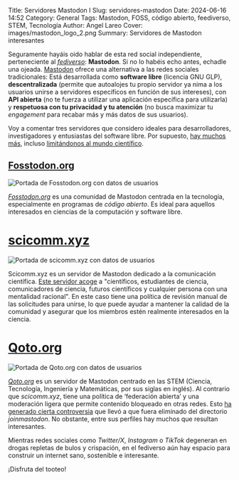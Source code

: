 Title: Servidores Mastodon I
Slug: servidores-mastodon
Date: 2024-06-16 14:52
Category: General
Tags: Mastodon, FOSS, código abierto, feediverso, STEM, Tecnología
Author: Angel Lareo
Cover: images/mastodon_logo_2.png
Summary: Servidores de Mastodon interesantes

Seguramente hayáis oido hablar de esta red social independiente, perteneciente al [*fediverso*](https://es.wikipedia.org/wiki/Fediverso): **Mastodon**. Si no lo habéis echo antes, echadle una ojeada. [Mastodon](https://joinmastodon.org/es) ofrece una alternativa a las redes sociales tradicionales: Está desarrollada como **software libre** (licencia GNU GLP), **descentralizada** (permite que autoalojes tu propio servidor ya nima a los usuarios unirse a servidores específicos en función de sus intereses), con **API abierta** (no te fuerza a utilizar una aplicación específica para utilizarla) y **respetuosa con tu privacidad y tu atención** (no busca maximizar tu *engagement* para recabar más y más datos de sus usuarios).

Voy a comentar tres servidores que considero ideales para desarrolladores, investigadores y entusiastas del software libre. Por supuesto, [hay muchos más](https://joinmastodon.org/es/servers), incluso [limitándonos al mundo científico](https://www.reddit.com/r/Mastodon/comments/yy71wh/is_there_a_science_mastodon/).

## [Fosstodon.org](https://fosstodon.org)

![Portada de Fosstodon.org con datos de usuarios]({static}/images/fosstodon_org.png "Fosstodon.org")

[*Fosstodon.org*](https://fosstodon.org) es una comunidad de Mastodon centrada en la tecnología, especialmente en programas de *código abierto*. Es ideal para aquellos interesados en ciencias de la computación y software libre.

# [scicomm.xyz](https://scicomm.xyz/)

![Portada de scicomm.xyz con datos de usuarios]({static}/images/scicomm_xyz.png "scicomm.xyz")

Scicomm.xyz es un servidor de Mastodon dedicado a la comunicación científica. [Este servidor acoge](https://opencollective.com/scicommxyz-mastodon-instance#category-ABOUT) a "científicos, estudiantes de ciencia, comunicadores de ciencia, futuros científicos y cualquier persona con una mentalidad racional". En este caso tiene una política de revisión manual de las solicitudes para unirse, lo que puede ayudar a mantener la calidad de la comunidad y asegurar que los miembros estén realmente interesados en la ciencia.

# [Qoto.org](https://qoto.org/)

![Portada de Qoto.org con datos de usuarios]({static}/images/qoto_org.png "Qoto.org")

[*Qoto.org*](https://qoto.org/) es un servidor de Mastodon centrado en las STEM (Ciencia, Tecnología, Ingeniería y Matemáticas, por sus siglas en inglés). Al contrario que *scicomm.xyz*, tiene una política de ‘federación abierta’  y una moderación ligera que permite contenido bloqueado en otras redes. Esto [ha generado cierta controversia](https://www.reddit.com/r/Mastodon/comments/z09ioa/qotoorg_an_inclusive_stemfocued_instance/) que llevó a que fuera eliminado del directorio *joinmastodon*. No obstante, entre sus perfiles hay muchos que resultan interesantes.

Mientras redes sociales como *Twitter/X*, *Instagram* o *TikTok* degeneran en drogas repletas de bulos y crispación, en el fediverso aún hay espacio para construir un internet sano, sostenible e interesante.

¡Disfruta del tooteo!